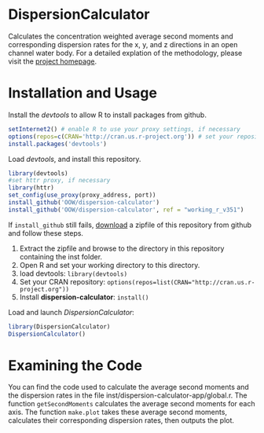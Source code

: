 DispersionCalculator
================================
Calculates the concentration weighted average second moments and corresponding dispersion rates
for the x, y, and z directions in an open channel water body. For a detailed explation of the methodology, please visit the [project homepage](http://oow.github.io/dispersion-calculator/).

Installation and Usage
================================
Install the *devtools* to allow R to install packages from github.

```r
setInternet2() # enable R to use your proxy settings, if necessary
options(repos=c(CRAN='http://cran.us.r-project.org')) # set your repository
install.packages('devtools')
```

Load *devtools*, and install this repository.

```r
library(devtools)
#set httr proxy, if necessary
library(httr)
set_config(use_proxy(proxy_address, port))
install_github('OOW/dispersion-calculator')
install_github('OOW/dispersion-calculator', ref = "working_r_v351")
```

If `install_github` still fails, [download](https://github.com/OOW/dispersion-calculator/archive/working_r_v351.zip) a zipfile of this repository from github and follow these steps.

1.  Extract the zipfile and browse to the directory in this repository containing the inst folder.
2.  Open R and set your working directory to this directory.
3.  load devtools: `library(devtools)`
4.  Set your CRAN repository: `options(repos=list(CRAN="http://cran.us.r-project.org"))`
5.  Install **dispersion-calculator**: `install()`


Load and launch *DispersionCalculator*:

```r
library(DispersionCalculator)
DispersionCalculator()
```

Examining the Code
================================
You can find the code used to calculate the average second moments and the dispersion rates
in the file inst/dispersion-calculator-app/global.r. The function `getSecondMoments` calculates the 
average second moments for each axis. The function `make.plot` takes these average second moments, calculates
their corresponding dispersion rates, then outputs the plot.

